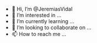 - 👋 Hi, I’m @JeremiasVidal
- 👀 I’m interested in ...
- 🌱 I’m currently learning ...
- 💞️ I’m looking to collaborate on ...
- 📫 How to reach me ...

<!---
JeremiasVidal/JeremiasVidal is a ✨ special ✨ repository because its `README.md` (this file) appears on your GitHub profile.
You can click the Preview link to take a look at your changes.
--->
